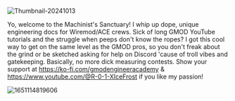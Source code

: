 ![Thumbnail-20241013](https://github.com/user-attachments/assets/1ae7b248-4401-4761-adb4-cec097ffb3aa)

Yo, welcome to the Machinist's Sanctuary! I whip up dope, unique engineering docs for Wiremod/ACE crews. Sick of long GMOD YouTube tutorials and the struggle when peeps don't know the ropes? I got this cool way to get on the same level as the GMOD pros, so you don't freak about the grind or be sketched asking for help on Discord 'cause of troll vibes and gatekeeping. Basically, no more dick measuring contests.
Show your support at https://ko-fi.com/gmodengineeracademy & https://www.youtube.com/@R-0-1-XIceFrost if you like my passion!

![1651114819606](https://github.com/user-attachments/assets/850917d8-0bc1-443b-8f8e-1bfa7ac24fd5)
